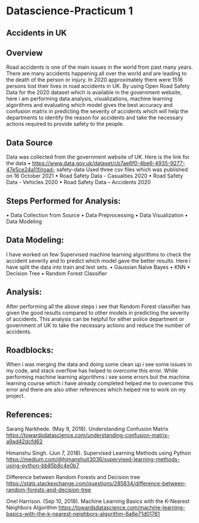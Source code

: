 # Datascience-Practicum 1
## Accidents in UK
## Overview
Road accidents is one of the main issues in the world from past many years. There are many accidents happening all over the world and are leading to the death of the person or injury. In 2020 approximately there were 1516 persons lost their lives in road accidents in UK. By using Open Road Safety Data for the 2020 dataset which is available in the government website, here i am performing data analysis, visualizations, machine learning algorithms and evaluating which model gives the best accuracy and confusion matrix in predicting the severity of accidents which will help the departments to identify the reason for accidents and take the necessary actions required to provide safety to the people.

## Data Source
Data was collected from the government website of UK. Here is the link for the data
•	https://www.data.gov.uk/dataset/cb7ae6f0-4be6-4935-9277-47e5ce24a11f/road-  safety-data 
 Used three csv files which was published on 16 October 2021
•	Road Safety Data - Casualties 2020
•	Road Safety Data - Vehicles 2020
•	Road Safety Data – Accidents 2020

## Steps Performed for Analysis:
•	Data Collection from Source
•	Data Preprocessing
•	Data Visualization
•	Data Modeling

## Data Modeling:
I have worked on few Supervised machine learning algorithms to check the accident severity and to predict which model gave the better results. Here i have split the data into train and test sets.
•	Gaussian Naïve Bayes
•	KNN
•	Decision Tree
•	Random Forest Classifier

## Analysis: 
After performing all the above steps i see that Random Forest classifier has given the good results compared to other models in predicting the severity of accidents. This analysis can be helpful for either police department or government of UK to take the necessary actions and reduce the number of accidents.

## Roadblocks: 
When i was merging the data and doing some clean up i see some issues in my code, and stack overflow has helped to overcome this error.
While performing machine learning algorithms i see some errors but the machine learning course which i have already completed helped me to overcome this error and there are also other references which helped me to work on my project.

## References: 
Sarang Narkhede. (May 9, 2018). Understanding Confusion Matrix
https://towardsdatascience.com/understanding-confusion-matrix-a9ad42dcfd62

Himanshu Singh. (Jun 7, 2018). Supervised Learning Methods using Python
https://medium.com/@himanshuit3036/supervised-learning-methods-using-python-bb85b8c4e0b7 

Difference between Random Forests and Decision tree
https://stats.stackexchange.com/questions/285834/difference-between-random-forests-and-decision-tree 

Onel Harrison. (Sep 10, 2018). Machine Learning Basics with the K-Nearest Neighbors Algorithm
https://towardsdatascience.com/machine-learning-basics-with-the-k-nearest-neighbors-algorithm-6a6e71d01761 
